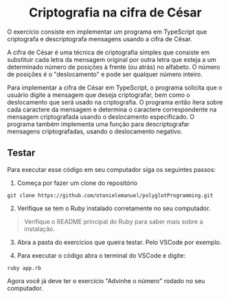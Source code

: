<h1 align="center">Criptografia na cifra de César</h1>

O exercício consiste em implementar um programa em TypeScript que criptografa e descriptografa mensagens usando a cifra de César.

A cifra de César é uma técnica de criptografia simples que consiste em substituir cada letra da mensagem original por outra letra que esteja a um determinado número de posições à frente (ou atrás) no alfabeto. O número de posições é o "deslocamento" e pode ser qualquer número inteiro.

Para implementar a cifra de César em TypeScript, o programa solicita que o usuário digite a mensagem que deseja criptografar, bem como o deslocamento que será usado na criptografia. O programa então itera sobre cada caractere da mensagem e determina o caractere correspondente na mensagem criptografada usando o deslocamento especificado. O programa também implementa uma função para descriptografar mensagens criptografadas, usando o deslocamento negativo.

## Testar

Para executar esse código em seu computador siga os seguintes passos:

1. Começa por fazer um clone do repositório

```
git clone https://github.com/otonielemanuel/polyglotProgramming.git
```

2. Verifique se tem o Ruby instalado corretamente no seu computador.

> Verifique o README principal do Ruby para saber mais sobre a instalação.

3. Abra a pasta do exercícios que queira testar. Pelo VSCode por exemplo.

4. Para executar o código abra o terminal do VSCode e digite:

```
ruby app.rb
```

Agora você já deve ter o exercício "Advinhe o número" rodado no seu computador.